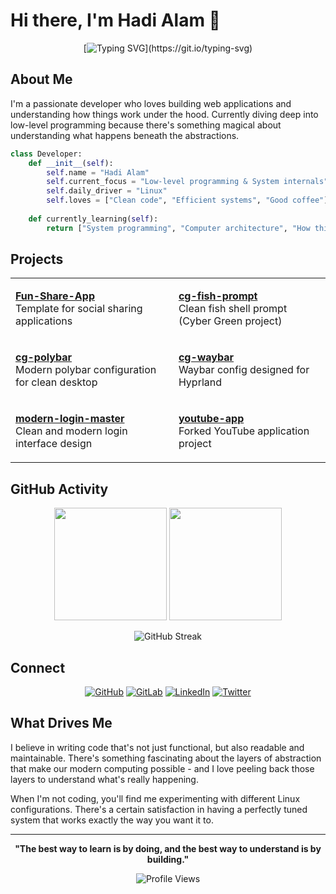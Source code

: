 # Hi there, I'm Hadi Alam 👋

<div align="center">

[![Typing SVG](https://readme-typing-svg.herokuapp.com?font=Fira+Code&size=22&pause=1000&color=58A6FF&center=true&vCenter=true&width=500&lines=Low-Level+Learner;Full+Stack+Developer;)](https://git.io/typing-svg)

</div>

## About Me

I'm a passionate developer who loves building web applications and understanding how things work under the hood. Currently diving deep into low-level programming because there's something magical about understanding what happens beneath the abstractions.

```python
class Developer:
    def __init__(self):
        self.name = "Hadi Alam"
        self.current_focus = "Low-level programming & System internals"
        self.daily_driver = "Linux"
        self.loves = ["Clean code", "Efficient systems", "Good coffee"]
    
    def currently_learning(self):
        return ["System programming", "Computer architecture", "How things really work"]
```

</div>

## Projects

<table>
<tr>
<td>

**[Fun-Share-App](https://github.com/Hadi493/Fun-Share-App)**  
Template for social sharing applications

</td>
<td>

**[cg-fish-prompt](https://github.com/Hadi493/cg-fish-prompt)**  
Clean fish shell prompt (Cyber Green project)

</td>
</tr>
<tr>
<td>

**[cg-polybar](https://github.com/Hadi493/cg-polybar)**  
Modern polybar configuration for clean desktop

</td>
<td>

**[cg-waybar](https://github.com/Hadi493/cg-waybar)**  
Waybar config designed for Hyprland

</td>
</tr>
<tr>
<td>

**[modern-login-master](https://github.com/Hadi493/modern-login-master)**  
Clean and modern login interface design

</td>
<td>

**[youtube-app](https://github.com/Hadi493/youtube-app)**  
Forked YouTube application project

</td>
</tr>
</table>

## GitHub Activity

<div align="center">

<img height="180em" src="https://github-readme-stats.vercel.app/api?username=Hadi493&show_icons=true&theme=github_dark_dimmed&hide_border=true&count_private=true"/>
<img height="180em" src="https://github-readme-stats.vercel.app/api/top-langs/?username=Hadi493&layout=compact&theme=github_dark_dimmed&hide_border=true"/>

</div>

<div align="center">

![GitHub Streak](https://github-readme-streak-stats.herokuapp.com/?user=Hadi493&theme=github-dark-blue&hide_border=true)

</div>

## Connect

<div align="center">

[![GitHub](https://img.shields.io/badge/GitHub-181717?style=for-the-badge&logo=github&logoColor=white)](https://github.com/Hadi493)
[![GitLab](https://img.shields.io/badge/GitLab-FCA326?style=for-the-badge&logo=gitlab&logoColor=white)](https://gitlab.com/Hadi493/)
[![LinkedIn](https://img.shields.io/badge/LinkedIn-0077B5?style=for-the-badge&logo=linkedin&logoColor=white)](https://www.linkedin.com/in/hadialam/)
[![Twitter](https://img.shields.io/badge/Twitter-1DA1F2?style=for-the-badge&logo=twitter&logoColor=white)](https://x.com/HadiAlam_)

</div>

## What Drives Me

I believe in writing code that's not just functional, but also readable and maintainable. There's something fascinating about the layers of abstraction that make our modern computing possible - and I love peeling back those layers to understand what's really happening.

When I'm not coding, you'll find me experimenting with different Linux configurations. There's a certain satisfaction in having a perfectly tuned system that works exactly the way you want it to.

<div align="center">

---

**"The best way to learn is by doing, and the best way to understand is by building."**

![Profile Views](https://komarev.com/ghpvc/?username=Hadi493&color=58A6FF&style=flat-square)

</div>
